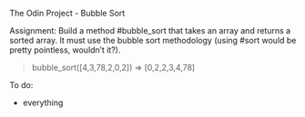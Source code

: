 The Odin Project - Bubble Sort

Assignment:
Build a method #bubble_sort that takes an array and returns a sorted array. It must use the bubble sort methodology (using #sort would be pretty pointless, wouldn’t it?).
> bubble_sort([4,3,78,2,0,2])
=> [0,2,2,3,4,78]

To do:
- everything